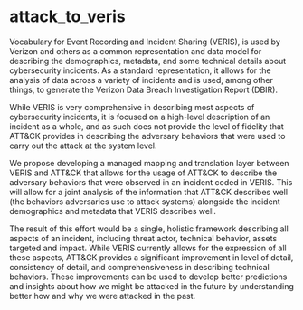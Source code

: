 # attack_to_veris
Vocabulary for Event Recording and Incident Sharing (VERIS), is used by Verizon and others as a common representation and data model for describing the demographics, metadata, and some technical details about cybersecurity incidents. As a standard representation, it allows for the analysis of data across a variety of incidents and is used, among other things, to generate the Verizon Data Breach Investigation Report (DBIR).

While VERIS is very comprehensive in describing most aspects of cybersecurity incidents, it is focused on a high-level description of an incident as a whole, and as such does not provide the level of fidelity that ATT&CK provides in describing the adversary behaviors that were used to carry out the attack at the system level.

We propose developing a managed mapping and translation layer between VERIS and ATT&CK that allows for the usage of ATT&CK to describe the adversary behaviors that were observed in an incident coded in VERIS. This will allow for a joint analysis of the information that ATT&CK describes well (the behaviors adversaries use to attack systems) alongside the incident demographics and metadata that VERIS describes well.

The result of this effort would be a single, holistic framework describing all aspects of an incident, including threat actor, technical behavior, assets targeted and impact. While VERIS currently allows for the expression of all these aspects, ATT&CK provides a significant improvement in level of detail, consistency of detail, and comprehensiveness in describing technical behaviors. These improvements can be used to develop better predictions and insights about how we might be attacked in the future by understanding better how and why we were attacked in the past.
